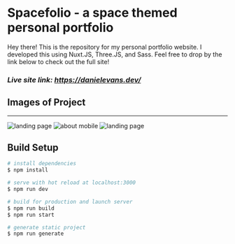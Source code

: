 # Spacefolio - a space themed personal portfolio

Hey there! This is the repository for my personal portfolio website.  I developed this using Nuxt.JS, Three.JS, and Sass. Feel free to drop by the link below to check out the full site!

### *Live site link: https://danielevans.dev/*


## Images of Project
---


![landing page](https://i.imgur.com/dybMTCS.png)
![about mobile](https://i.imgur.com/1HhCpTY.png)
![landing page](https://i.imgur.com/lByIZtW.png)


## Build Setup

```bash
# install dependencies
$ npm install

# serve with hot reload at localhost:3000
$ npm run dev

# build for production and launch server
$ npm run build
$ npm run start

# generate static project
$ npm run generate
```